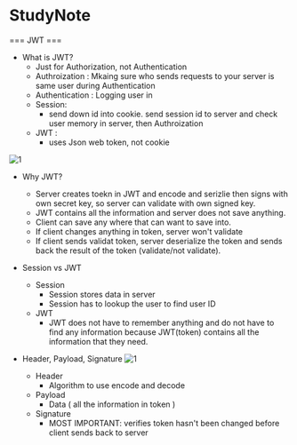 # StudyNote

=== JWT ===
- What is JWT?
  -  Just for Authorization, not Authentication
    - Authroization  : Mkaing sure who sends requests to your server is same user during Authentication
    - Authentication : Logging user in
  - Session:
    - send down id into cookie. send session id to server and check user memory in server, then Authroization
  - JWT :
    - uses Json web token, not cookie
    
![1](https://github.com/DASverseTJK/StudyNote/assets/131336470/ab7eb05a-72ef-42be-9840-e025ca968103)
 
 - Why JWT?
   - Server creates toekn in JWT and encode and serizlie then signs with own secret key, so server can validate with own signed key.
   - JWT contains all the information and server does not save anything.
   - Client can save any where that can want to save into.
   - If client changes anything in token, server won't validate
   - If client sends validat token, server deserialize the token and sends back the result of the token (validate/not validate).
 - Session vs JWT
   - Session
     - Session stores data in server
     - Session has to lookup the user to find user ID
   - JWT
     - JWT does not have to remember anything and do not have to find any information because JWT(token) contains all the information that they need.

- Header, Payload, Signature
![1](https://github.com/DASverseTJK/StudyNote/assets/131336470/677e5bd6-5fcc-45d9-ba69-d367d06e7049)

  - Header
    - Algorithm to use encode and decode
  - Payload
    - Data ( all the information in token )
  - Signature
    - MOST IMPORTANT: verifies token hasn't been changed before client sends back to server
